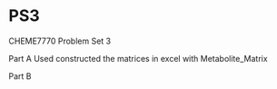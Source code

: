 # PS3
CHEME7770 Problem Set 3 

Part A
Used constructed the matrices in excel with Metabolite_Matrix

Part B
